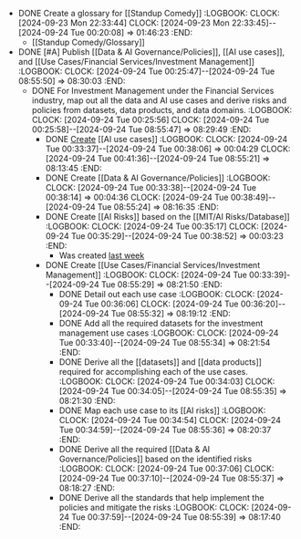 - DONE Create a glossary for [[Standup Comedy]]
  :LOGBOOK:
  CLOCK: [2024-09-23 Mon 22:33:44]
  CLOCK: [2024-09-23 Mon 22:33:45]--[2024-09-24 Tue 00:20:08] =>  01:46:23
  :END:
	- [[Standup Comedy/Glossary]]
- DONE [#A] Publish [[Data & AI Governance/Policies]], [[AI use cases]], and [[Use Cases/Financial Services/Investment Management]]
  :LOGBOOK:
  CLOCK: [2024-09-24 Tue 00:25:47]--[2024-09-24 Tue 08:55:50] =>  08:30:03
  :END:
	- DONE For Investment Management under the Financial Services industry, map out all the data and AI use cases and derive risks and policies from datasets, data products, and data domains.
	  :LOGBOOK:
	  CLOCK: [2024-09-24 Tue 00:25:56]
	  CLOCK: [2024-09-24 Tue 00:25:58]--[2024-09-24 Tue 08:55:47] =>  08:29:49
	  :END:
		- DONE [Create](https://github.com/sindoc/website/commits/main/pages/AI%20use%20cases.md) [[AI use cases]]
		  :LOGBOOK:
		  CLOCK: [2024-09-24 Tue 00:33:37]--[2024-09-24 Tue 00:38:06] =>  00:04:29
		  CLOCK: [2024-09-24 Tue 00:41:36]--[2024-09-24 Tue 08:55:21] =>  08:13:45
		  :END:
		- DONE Create [[Data & AI Governance/Policies]]
		  :LOGBOOK:
		  CLOCK: [2024-09-24 Tue 00:33:38]--[2024-09-24 Tue 00:38:14] =>  00:04:36
		  CLOCK: [2024-09-24 Tue 00:38:49]--[2024-09-24 Tue 08:55:24] =>  08:16:35
		  :END:
		- DONE Create [[AI Risks]] based on the [[MIT/AI Risks/Database]]
		  :LOGBOOK:
		  CLOCK: [2024-09-24 Tue 00:35:17]
		  CLOCK: [2024-09-24 Tue 00:35:29]--[2024-09-24 Tue 00:38:52] =>  00:03:23
		  :END:
			- Was created [last week](https://github.com/sindoc/website/commits/main/pages/AI%20Risks.md)
		- DONE Create [[Use Cases/Financial Services/Investment Management]]
		  :LOGBOOK:
		  CLOCK: [2024-09-24 Tue 00:33:39]--[2024-09-24 Tue 08:55:29] =>  08:21:50
		  :END:
			- DONE Detail out each use case
			  :LOGBOOK:
			  CLOCK: [2024-09-24 Tue 00:36:06]
			  CLOCK: [2024-09-24 Tue 00:36:20]--[2024-09-24 Tue 08:55:32] =>  08:19:12
			  :END:
			- DONE Add all the required datasets for the investment management use cases
			  :LOGBOOK:
			  CLOCK: [2024-09-24 Tue 00:33:40]--[2024-09-24 Tue 08:55:34] =>  08:21:54
			  :END:
			- DONE Derive all the [[datasets]] and [[data products]] required for accomplishing each of the use cases.
			  :LOGBOOK:
			  CLOCK: [2024-09-24 Tue 00:34:03]
			  CLOCK: [2024-09-24 Tue 00:34:05]--[2024-09-24 Tue 08:55:35] =>  08:21:30
			  :END:
			- DONE Map each use case to its [[AI risks]]
			  :LOGBOOK:
			  CLOCK: [2024-09-24 Tue 00:34:54]
			  CLOCK: [2024-09-24 Tue 00:34:59]--[2024-09-24 Tue 08:55:36] =>  08:20:37
			  :END:
			- DONE Derive all the required [[Data & AI Governance/Policies]] based on the identified risks
			  :LOGBOOK:
			  CLOCK: [2024-09-24 Tue 00:37:06]
			  CLOCK: [2024-09-24 Tue 00:37:10]--[2024-09-24 Tue 08:55:37] =>  08:18:27
			  :END:
			- DONE Derive all the standards that help implement the policies and mitigate the risks
			  :LOGBOOK:
			  CLOCK: [2024-09-24 Tue 00:37:59]--[2024-09-24 Tue 08:55:39] =>  08:17:40
			  :END:
